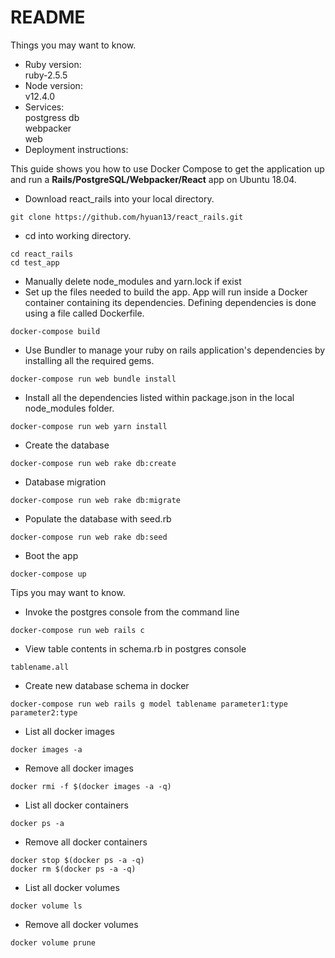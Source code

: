 # README

Things you may want to know.

* Ruby version: \
    ruby-2.5.5
* Node version: \
    v12.4.0
* Services: \
    postgress db \
    webpacker \
    web
* Deployment instructions:

This guide shows you how to use Docker Compose to get the application up and run a **Rails/PostgreSQL/Webpacker/React** app on Ubuntu 18.04.

* Download react_rails into your local directory.
```
git clone https://github.com/hyuan13/react_rails.git
```
* cd into working directory.
```
cd react_rails
cd test_app
```
* Manually delete node_modules and yarn.lock if exist
* Set up the files needed to build the app. App will run inside a Docker container containing its dependencies. Defining dependencies is done using a file called Dockerfile.
```
docker-compose build
```
* Use Bundler to manage your ruby on rails application's dependencies by installing all the required gems.
```
docker-compose run web bundle install
```
* Install all the dependencies listed within package.json in the local node_modules folder.
```
docker-compose run web yarn install
```
* Create the database
```
docker-compose run web rake db:create
```
* Database migration
```
docker-compose run web rake db:migrate
```
* Populate the database with seed.rb
```
docker-compose run web rake db:seed
```
* Boot the app
```
docker-compose up
```

Tips you may want to know.

* Invoke the postgres console from the command line
```
docker-compose run web rails c
```
* View table contents in schema.rb in postgres console
```
tablename.all
```
* Create new database schema in docker
```
docker-compose run web rails g model tablename parameter1:type parameter2:type
```
* List all docker images
```
docker images -a
```
* Remove all docker images
```
docker rmi -f $(docker images -a -q)
```
* List all docker containers
```
docker ps -a
```
* Remove all docker containers
```
docker stop $(docker ps -a -q)
docker rm $(docker ps -a -q)
```
* List all docker volumes
```
docker volume ls
```
* Remove all  docker volumes
```
docker volume prune
```


